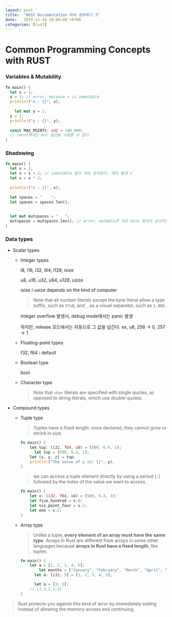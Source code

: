 ```yaml
---
layout: post
title:  "RUST Documentation 따라 공부하기 3"
date:   2019-12-30 19:00:00 +0700
categories: [rust]
---
```


# Common Programming Concepts with RUST



### Variables & Mutability

```rust
fn main() {
  let x = 1;
  x = 2; // error, because x is immutable
  println!("x : {}", x);
  
	let mut y = 1;
  y = 2;
  println!("y : {}", y);
  
  const MAX_POINTS: u32 = 100_000;
  // const에서는 mut 옵션을 사용할 수 없다.
}
```





### Shadowing

```rust
fn main() {
  let x = 1;
  let x = x + 2; // immutable 함이 계속 유지된다. 에러 발생 x
  let x = x * 2;
  
  println!("x : {}", x);
  
  let spaces = "    ";
  let spaces = spaces.len();
  
  
  let mut mutspaces = "   ";
  mutspaces = mutspaces.len(); // error, mutable한 것은 data 형식이 같아야한다.
}
```





### Data types

* Scalar types

  * Integer types

    i8, i16, i32, i64, i128, isize

    u8, u16, u32, u64, u128, usize

    isize / usize depends on the kind of computer

    > Note that all number literals except the byte literal allow a type suffix, such as `57u8`, and `_` as a visual separator, such as `1_000`.

    Integer overflow 발생시, debug mode에서는 panic 발생

    하지만, release 모드에서는 자동으로 그 값을 넘긴다. ex, u8, 256 -> 0, 257 -> 1

  * Floating-point types

    f32, f64 : default

  * Boolean type

    bool

  * Character type

    > Note that `char` literals are specified with single quotes, as opposed to string literals, which use double quotes.

* Compound types

  * Tuple type

    > Tuples have a fixed length: once declared, they cannot grow or shrink in size.

    ```rust
    fn main() {
        let tup: (i32, f64, u8) = (500, 6.4, 1);
    	  let tup = (500, 6.4, 1);
        let (x, y, z) = tup;
        println!("The value of y is: {}", y);
    }
    ```

    

    > we can access a tuple element directly by using a period (`.`) followed by the index of the value we want to access.

    ```rust
    fn main() {
        let x: (i32, f64, u8) = (500, 6.4, 1);
        let five_hundred = x.0;
        let six_point_four = x.1;
        let one = x.2;
    }
    ```

    

  * Array type

    > Unlike a tuple, **every element of an array must have the same type**. Arrays in Rust are different from arrays in some other languages because **arrays in Rust have a fixed length**, like tuples.

    ```rust
    fn main() {
        let a = [1, 2, 3, 4, 5];
    		let months = ["January", "February", "March", "April", "May", "June", "July", "August", "September", "October", "November", "December"];
    	  let a: [i32; 5] = [1, 2, 3, 4, 5];
    
    	  let a = [3; 5];
      	// [3,3,3,3,3]
    }
    ```



> Rust protects you against this kind of error by immediately exiting instead of allowing the memory access and continuing.
